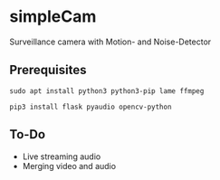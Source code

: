 # simpleCam

Surveillance camera with Motion- and Noise-Detector

## Prerequisites
```
sudo apt install python3 python3-pip lame ffmpeg
```

```
pip3 install flask pyaudio opencv-python
```

## To-Do
- Live streaming audio
- Merging video and audio
